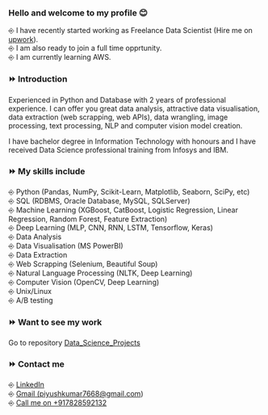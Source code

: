 ### Hello and welcome to my profile 😊

⎆ I have recently started working as Freelance Data Scientist (Hire me on <a href='https://www.upwork.com/o/profiles/users/~018931749836781421/'>upwork</a>).  
⎆ I am also ready to join a full time opprtunity.    
⎆ I am currently learning AWS.      
      
### ⏩ Introduction    
Experienced in Python and Database with 2 years of professional experience. I can offer you great data analysis, attractive data visualisation, data extraction (web scrapping, web APIs), data wrangling, image processing, text processing, NLP and computer vision model creation.

I have bachelor degree in Information Technology with honours and I have received Data Science professional training from Infosys and IBM.  

### ⏩ My skills include  
⎆ Python (Pandas, NumPy, Scikit-Learn, Matplotlib, Seaborn, SciPy, etc)  
⎆ SQL (RDBMS, Oracle Database, MySQL, SQLServer)  
⎆ Machine Learning (XGBoost, CatBoost, Logistic Regression, Linear Regression, Random Forest, Feature Extraction)  
⎆ Deep Learning (MLP, CNN, RNN, LSTM, Tensorflow, Keras)   
⎆ Data Analysis  
⎆ Data Visualisation (MS PowerBI)  
⎆ Data Extraction  
⎆ Web Scrapping (Selenium, Beautiful Soup)  
⎆ Natural Language Processing (NLTK, Deep Learning)  
⎆ Computer Vision (OpenCV, Deep Learning)  
⎆ Unix/Linux  
⎆ A/B testing   
  
### ⏩ Want to see my work
Go to repository <a href = 'https://github.com/Mr-Piyush-Kumar/Data_Science_Projects'>Data_Science_Projects</a>   
  
### ⏩ Contact me  
⎆ <a href = 'https://www.linkedin.com/in/piyushkumar7668/'>LinkedIn</a>  
⎆ <a href = 'mailto: piyushkumar7668@gmail.com'>Gmail (piyushkumar7668@gmail.com)</a>  
⎆ <a href='tel:+917828592132'>Call me on +917828592132</a>
